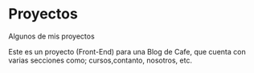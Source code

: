 # Proyectos
Algunos de mis proyectos

Este es un proyecto (Front-End) para una Blog de Cafe, que cuenta con varias secciones como; cursos,contanto, nosotros, etc.
